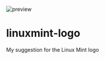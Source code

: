 ![preview](https://user-images.githubusercontent.com/74449186/129925098-edaecf35-f8d8-4046-b54d-76b95814da73.png)
# linuxmint-logo
My suggestion for the Linux Mint logo
